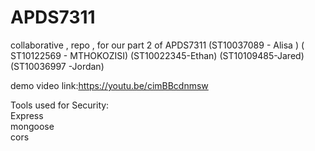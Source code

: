 # APDS7311
collaborative , repo , for our part 2 of APDS7311 (ST10037089 - Alisa ) ( ST10122569 - MTHOKOZISI) (ST10022345-Ethan) (ST10109485-Jared) (ST10036997 -Jordan)

demo video link:https://youtu.be/cimBBcdnmsw 

Tools used for Security:<br>
Express<br>
mongoose<br>
cors<br>


